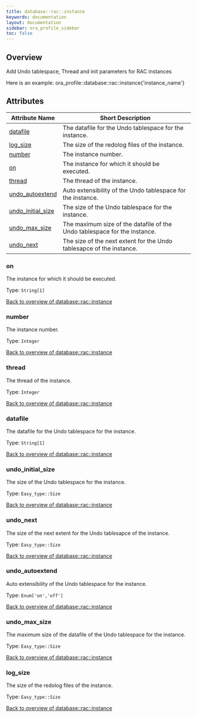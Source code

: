 ```yaml
---
title: database::rac::instance
keywords: documentation
layout: documentation
sidebar: ora_profile_sidebar
toc: false
---
```

## Overview

Add Undo tablespace, Thread and init parameters for RAC instances

Here is an example:
  ora_profile::database::rac::instance{'instance_name'}




## Attributes



Attribute Name                                                  | Short Description                                                         |
--------------------------------------------------------------- | ------------------------------------------------------------------------- |
[datafile](#database::rac::instance_datafile)                   | The datafile for the Undo tablespace for the instance.                    |
[log_size](#database::rac::instance_log_size)                   | The size of the redolog files of the instance.                            |
[number](#database::rac::instance_number)                       | The instance number.                                                      |
[on](#database::rac::instance_on)                               | The instance for which it should be executed.                             |
[thread](#database::rac::instance_thread)                       | The thread of the instance.                                               |
[undo_autoextend](#database::rac::instance_undo_autoextend)     | Auto extensibility of the Undo tablespace for the instance.               |
[undo_initial_size](#database::rac::instance_undo_initial_size) | The size of the Undo tablespace for the instance.                         |
[undo_max_size](#database::rac::instance_undo_max_size)         | The maximum size of the datafile of the Undo tablespace for the instance. |
[undo_next](#database::rac::instance_undo_next)                 | The size of the next extent for the Undo tablesapce of the instance.      |




### on<a name='database::rac::instance_on'>

The instance for which it should be executed.

Type: `String[1]`


[Back to overview of database::rac::instance](#attributes)

### number<a name='database::rac::instance_number'>

The instance number.

Type: `Integer`


[Back to overview of database::rac::instance](#attributes)

### thread<a name='database::rac::instance_thread'>

The thread of the instance.

Type: `Integer`


[Back to overview of database::rac::instance](#attributes)

### datafile<a name='database::rac::instance_datafile'>

The datafile for the Undo tablespace for the instance.

Type: `String[1]`


[Back to overview of database::rac::instance](#attributes)

### undo_initial_size<a name='database::rac::instance_undo_initial_size'>

The size of the Undo tablespace for the instance.

Type: `Easy_type::Size`


[Back to overview of database::rac::instance](#attributes)

### undo_next<a name='database::rac::instance_undo_next'>

The size of the next extent for the Undo tablesapce of the instance.

Type: `Easy_type::Size`


[Back to overview of database::rac::instance](#attributes)

### undo_autoextend<a name='database::rac::instance_undo_autoextend'>

Auto extensibility of the Undo tablespace for the instance.

Type: `Enum['on','off']`


[Back to overview of database::rac::instance](#attributes)

### undo_max_size<a name='database::rac::instance_undo_max_size'>

The maximum size of the datafile of the Undo tablespace for the instance.

Type: `Easy_type::Size`


[Back to overview of database::rac::instance](#attributes)

### log_size<a name='database::rac::instance_log_size'>

The size of the redolog files of the instance.

Type: `Easy_type::Size`


[Back to overview of database::rac::instance](#attributes)
